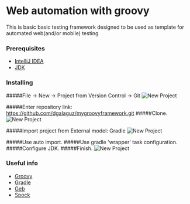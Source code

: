 # Web automation with groovy

This is basic basic testing framework designed to be used as template for automated web(and/or mobile) testing

### Prerequisites

* [IntelliJ IDEA](https://www.jetbrains.com/idea/download)
* [JDK](http://www.oracle.com/technetwork/java/javase/downloads/jdk8-downloads-2133151.html)

### Installing
#####File -> New -> Project from Version Control -> Git
![New Project](/../screenshots/2018-05-30_18-58-43.png)

#####Enter repository link: https://github.com/dgalaguz/mygroovyframework.git
#####Clone.
![New Project](/../screenshots/2018-05-31_13-33-23.png)

#####Import project from External model: Gradle
![New Project](/../screenshots/2018-05-30_18-59-02.png)

#####Use auto import.
#####Use gradle 'wrapper' task configuration.
#####Configure JDK.
#####Finish.
![New Project](/../screenshots/2018-05-30_18-59-32.png)

### Useful info
* [Groovy](http://groovy-lang.org/)
* [Gradle](https://gradle.org/)
* [Geb](http://www.gebish.org/)
* [Spock](http://spockframework.org/)
